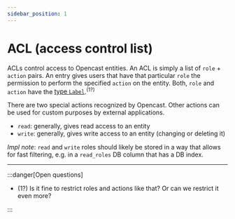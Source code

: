 ```yaml
---
sidebar_position: 1
---
```


# ACL (access control list)

ACLs control access to Opencast entities.
An ACL is simply a list of `role` + `action` pairs.
An entry gives users that have that particular `role` the permission to perform the specified `action` on the entity.
Both, `role` and `action` have the [type `Label`](./types).<sup>(1?)</sup>

There are two special actions recognized by Opencast.
Other actions can be used for custom purposes by external applications.
- `read`: generally, gives read access to an entity
- `write`: generally, gives write access to an entity (changing or deleting it)

*Impl note*: `read` and `write` roles should likely be stored in a way that allows for fast filtering, e.g. in a `read_roles` DB column that has a DB index.


---

:::danger[Open questions]

- (1?) Is it fine to restrict roles and actions like that? Or can we restrict it even more?

:::
